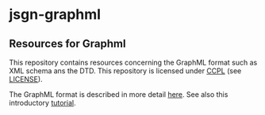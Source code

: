 # jsgn-graphml
Resources for Graphml
---------------------

This repository contains resources concerning the GraphML format such as XML
schema ans the DTD. This repository is licensed under [CCPL](https://creativecommons.org/licenses/by/3.0/legalcode) (see [LICENSE](https://github.com/JavaScriptGraphNotation/jsgn-graphml/blob/master/LICENSE)).

The GraphML format is described in more detail [here](http://graphml.graphdrawing.org/). See also this introductory [tutorial](http://graphml.graphdrawing.org/primer/graphml-primer.html).


